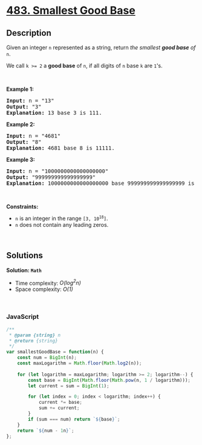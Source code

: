 # [483. Smallest Good Base](https://leetcode.com/problems/smallest-good-base)

## Description

<div class="elfjS" data-track-load="description_content"><p>Given an integer <code>n</code> represented as a string, return <em>the smallest <strong>good base</strong> of</em> <code>n</code>.</p>

<p>We call <code>k &gt;= 2</code> a <strong>good base</strong> of <code>n</code>, if all digits of <code>n</code> base <code>k</code> are <code>1</code>'s.</p>

<p>&nbsp;</p>
<p><strong class="example">Example 1:</strong></p>

<pre><strong>Input:</strong> n = "13"
<strong>Output:</strong> "3"
<strong>Explanation:</strong> 13 base 3 is 111.
</pre>

<p><strong class="example">Example 2:</strong></p>

<pre><strong>Input:</strong> n = "4681"
<strong>Output:</strong> "8"
<strong>Explanation:</strong> 4681 base 8 is 11111.
</pre>

<p><strong class="example">Example 3:</strong></p>

<pre><strong>Input:</strong> n = "1000000000000000000"
<strong>Output:</strong> "999999999999999999"
<strong>Explanation:</strong> 1000000000000000000 base 999999999999999999 is 11.
</pre>

<p>&nbsp;</p>
<p><strong>Constraints:</strong></p>

<ul>
	<li><code>n</code> is an integer in the range <code>[3, 10<sup>18</sup>]</code>.</li>
	<li><code>n</code> does not contain any leading zeros.</li>
</ul>
</div>

<p>&nbsp;</p>

## Solutions

**Solution: `Math`**
- Time complexity: <em>O(log<sup>2</sup>n)</em>
- Space complexity: <em>O(1)</em>

<p>&nbsp;</p>

### **JavaScript**

```js
/**
 * @param {string} n
 * @return {string}
 */
var smallestGoodBase = function(n) {
    const num = BigInt(n);
    const maxLogarithm = Math.floor(Math.log2(n));
    
    for (let logarithm = maxLogarithm; logarithm >= 2; logarithm--) {
        const base = BigInt(Math.floor(Math.pow(n, 1 / logarithm)));
        let current = sum = BigInt(1);

        for (let index = 0; index < logarithm; index++) {
            current *= base;
            sum += current;
        }
        if (sum === num) return `${base}`;
    }
    return `${num - 1n}`;
};
```
